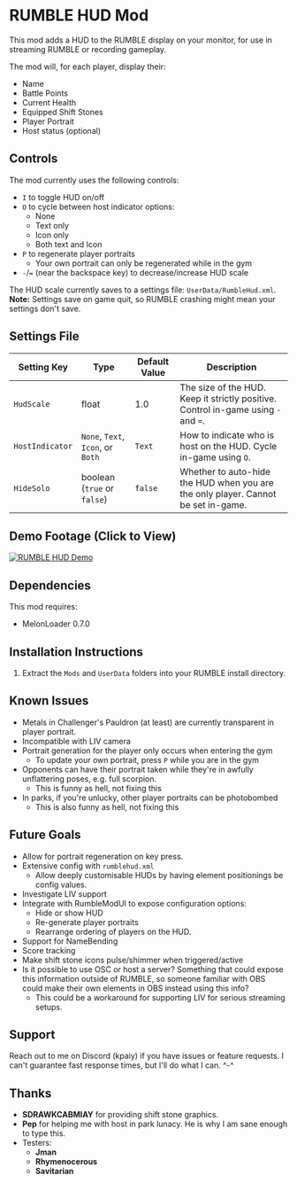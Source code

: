 # RUMBLE HUD Mod

This mod adds a HUD to the RUMBLE display on your monitor, for use in streaming
RUMBLE or recording gameplay.

The mod will, for each player, display their:
  - Name
  - Battle Points
  - Current Health
  - Equipped Shift Stones
  - Player Portrait
  - Host status (optional)

## Controls

The mod currently uses the following controls:
  - `I` to toggle HUD on/off
  - `O` to cycle between host indicator options:
    - None
    - Text only
    - Icon only
    - Both text and Icon
  - `P` to regenerate player portraits
    - Your own portrait can only be regenerated while in the gym
  - `-`/`=` (near the backspace key) to decrease/increase HUD scale

The HUD scale currently saves to a settings file: `UserData/RumbleHud.xml`.
**Note:** Settings save on game quit, so RUMBLE crashing might mean your 
settings don't save.

## Settings File

| Setting Key | Type | Default Value | Description |
|-------------|------|---------------|-------------|
| `HudScale` | float | 1.0 | The size of the HUD. Keep it strictly positive. Control in-game using `-` and `=`. |
| `HostIndicator` | `None`, `Text`, `Icon`, or `Both` | `Text` | How to indicate who is host on the HUD. Cycle in-game using `O`. |
| `HideSolo` | boolean (`true` or `false`) | `false` | Whether to auto-hide the HUD when you are the only player. Cannot be set in-game. |

## Demo Footage (Click to View)

[![RUMBLE HUD Demo](https://img.youtube.com/vi/MW8i_r3l8gQ/0.jpg)](https://www.youtube.com/watch?v=MW8i_r3l8gQ)

## Dependencies

This mod requires:
 - MelonLoader 0.7.0

## Installation Instructions

1. Extract the `Mods` and `UserData` folders into your RUMBLE install directory.

## Known Issues

- Metals in Challenger's Pauldron (at least) are currently transparent in player portrait.
- Incompatible with LIV camera
- Portrait generation for the player only occurs when entering the gym
  - To update your own portrait, press `P` while you are in the gym
- Opponents can have their portrait taken while they're in awfully unflattering poses, e.g. full scorpion.
  - This is funny as hell, not fixing this
- In parks, if you're unlucky, other player portraits can be photobombed
  - This is also funny as hell, not fixing this

## Future Goals

- Allow for portrait regeneration on key press.
- Extensive config with `rumblehud.xml`
  - Allow deeply customisable HUDs by having element positionings be config values.
- Investigate LIV support
- Integrate with RumbleModUI to expose configuration options:
  - Hide or show HUD
  - Re-generate player portraits
  - Rearrange ordering of players on the HUD.
- Support for NameBending
- Score tracking
- Make shift stone icons pulse/shimmer when triggered/active
- Is it possible to use OSC or host a server? Something that could expose this information outside of RUMBLE, so someone familiar with OBS could make their own elements in OBS instead using this info?
  - This could be a workaround for supporting LIV for serious streaming setups.

## Support

Reach out to me on Discord (kpaiy) if you have issues or feature requests.
I can't guarantee fast response times, but I'll do what I can. ^-^

## Thanks

- **SDRAWKCABMIAY** for providing shift stone graphics.
- **Pep** for helping me with host in park lunacy. He is why I am sane enough to type this.
- Testers:
  - **Jman**
  - **Rhymenocerous**
  - **Savitarian**